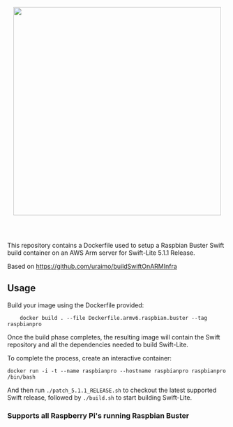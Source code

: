 <p align="center" style="margin-bottom:60px;">
<img src="https://raw.githubusercontent.com/uraimo/buildSwiftOnARMInfra/master/logo.svg?sanitize=true" width="476"/>
</p>

This repository contains a Dockerfile used to setup a Raspbian Buster Swift build container on an AWS Arm server for Swift-Lite 5.1.1 Release.

Based on https://github.com/uraimo/buildSwiftOnARMInfra


## Usage

Build your image using the Dockerfile provided:

```
    docker build . --file Dockerfile.armv6.raspbian.buster --tag raspbianpro
```

Once the build phase completes, the resulting image will contain the Swift repository and all the dependencies needed to build Swift-Lite.

To complete the process, create an interactive container:

```
docker run -i -t --name raspbianpro --hostname raspbianpro raspbianpro /bin/bash
```

And then run `./patch_5.1.1_RELEASE.sh` to checkout the latest supported Swift release, followed by `./build.sh` to start building Swift-Lite.

### Supports all Raspberry Pi's running Raspbian Buster

